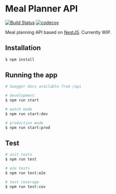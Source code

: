# Meal Planner API

[![Build Status](https://travis-ci.org/robertmain/meal-plan.svg?branch=master)](https://travis-ci.org/robertmain/meal-plan) [![codecov](https://codecov.io/gh/robertmain/meal-plan/branch/master/graph/badge.svg)](https://codecov.io/gh/robertmain/meal-plan)

Meal planning API based on [NestJS](http://github.com/nestjs/nest). Currently WIP.

## Installation

```bash
$ npm install
```

## Running the app

```bash
# Swagger docs available from /api

# development
$ npm run start

# watch mode
$ npm run start:dev

# production mode
$ npm run start:prod
```

## Test

```bash
# unit tests
$ npm run test

# e2e tests
$ npm run test:e2e

# test coverage
$ npm run test:cov
```
